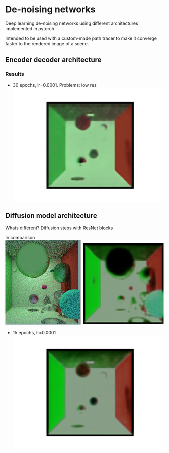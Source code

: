 # De-noising networks

Deep learning de-noising networks using different architectures implemented in pytorch.

Intended to be used with a custom-made path tracer to make it converge faster to the rendered image of a scene.

## Encoder decoder architecture

### Results

- 30 epochs, lr=0.0001. Problems: low res
  ![](results/encdec_arch/result1.png)

## Diffusion model architecture

Whats different? Diffusion steps with ResNet blocks

In comparison
![](results/diffusion/comparison.png)

- 15 epochs, lr=0.0001
  ![](results/diffusion/result1.png)
